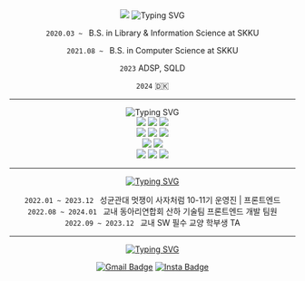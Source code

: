 <div align=center>

<img src="https://capsule-render.vercel.app/api?type=cylinder&color=cce3ac&height=200&section=header&text=I'm%20Goeun&fontSize=90&animation=twinkling&descAlign=50&descAlignY=73&descSize=35&fontAlignY=46" />

<!-- education -->
<img src="https://readme-typing-svg.demolab.com?font=&weight=900&size=20&pause=2000&color=000000&background=FFFFFF&center=true&vCenter=true&width=435&lines=🍏 ABOUT ME&repeat=false" alt="Typing SVG" />
<br>

`2020.03 ~ ` B.S. in Library & Information Science at SKKU

`2021.08 ~ ` B.S. in Computer Science at SKKU

`2023` ADSP, SQLD

`2024` 🇩🇰

<!-- stacks -->
<hr>
<img src="https://readme-typing-svg.demolab.com?font=&weight=900&size=20&pause=2000&color=000000&background=FFFFFF&center=true&vCenter=true&width=435&lines=🍏 STACKS&repeat=false" alt="Typing SVG" />
<br>
<img src="https://img.shields.io/badge/html5-E34F26?style=for-the-badge&logo=html5&logoColor=white"> 
  <img src="https://img.shields.io/badge/css-1572B6?style=for-the-badge&logo=css3&logoColor=white"> 
  <img src="https://img.shields.io/badge/javascript-F7DF1E?style=for-the-badge&logo=javascript&logoColor=black"> 
<br>
<img src="https://img.shields.io/badge/typescript-3178C6?style=for-the-badge&logo=Typescript&logoColor=black">
<img src="https://img.shields.io/badge/react-61DAFB?style=for-the-badge&logo=react&logoColor=black">
<img src="https://img.shields.io/badge/nextjs-000000?style=for-the-badge&logo=Next.js&logoColor=white">
<br />
<img src="https://img.shields.io/badge/styled components-DB7093?style=for-the-badge&logo=styled-components&logoColor=white">
<img src="https://img.shields.io/badge/tailwind css-06B6D4?style=for-the-badge&logo=Tailwind CSS&logoColor=white">
<br>
<img src="https://img.shields.io/badge/Python-3776AB?style=for-the-badge&logo=Python&logoColor=white">
<img src="https://img.shields.io/badge/C-A8B9CC?style=for-the-badge&logo=C&logoColor=black">
<img src="https://img.shields.io/badge/R-276DC3?style=for-the-badge&logo=R&logoColor=white">
<br/><hr>

<a href="https://git.io/typing-svg"><img src="https://readme-typing-svg.demolab.com?font=&weight=900&size=20&pause=2000&color=000000&background=FFFFFF&center=true&vCenter=true&width=435&lines=🍏 ACTIVITIES&repeat=false" alt="Typing SVG" /></a>

`2022.01 ~ 2023.12 ` 성균관대 멋쟁이 사자처럼 10-11기 운영진 | 프론트엔드 <br>
`2022.08 ~ 2024.01 ` 교내 동아리연합회 산하 기술팀 프론트엔드 개발 팀원 <br>
`2022.09 ~ 2023.12 ` 교내 SW 필수 교양 학부생 TA 
<!-- more info -->
<hr>
<a href="https://git.io/typing-svg"><img src="https://readme-typing-svg.demolab.com?font=&weight=900&size=20&pause=2000&color=000000&background=FFFFFF&center=true&vCenter=true&width=435&lines=🍏 MORE+INFO&repeat=false" alt="Typing SVG" /></a>

<div>

<a href="mailto:0young384@gmail.com"><img alt="Gmail Badge" src="https://img.shields.io/badge/Gmail-d14836?style=flat-square&logo=Gmail&logoColor=white&link=mailto:0young384@gmail.com"></a>
<a href="https://instagram.com/_kuyin"><img alt="Insta Badge" src="https://img.shields.io/badge/instagram-E4405F?style=flat&logo=instagram&logoColor=white"></a>

</div>
</div>
